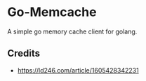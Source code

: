 # Go-Memcache

A simple go memory cache client for golang.

## Credits

- <https://ld246.com/article/1605428342231>